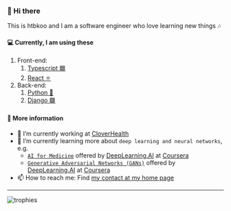 ### 👋 Hi there

This is htbkoo and I am a software engineer who love learning new things 🎶

#### 💻 Currently, I am using these 

1. Front-end:
    1. [Typescript 🟦](https://github.com/microsoft/TypeScript)
    2. [React ⚛️](https://github.com/facebook/react)
2. Back-end:
    1. [Python 🐍](https://github.com/python)
    2. [Django 🟩](https://github.com/django/django)

#### 💬 More information

- 🔭 I’m currently working at [CloverHealth](https://github.com/CloverHealth)
- 🌱 I’m currently learning more about `deep learning and neural networks`, e.g.
    - [`AI for Medicine`](https://www.coursera.org/specializations/ai-for-medicine) offered by [DeepLearning.AI](https://www.coursera.org/browse/data-science?facets=partnerMultiTag%3ADeepLearning.AI%2CcategoryMultiTag%3Adata-science) at [Coursera](https://www.coursera.org/)
    - [`Generative Adversarial Networks (GANs)`](https://www.coursera.org/specializations/generative-adversarial-networks-gans) offered by [DeepLearning.AI](https://www.coursera.org/browse/data-science?facets=partnerMultiTag%3ADeepLearning.AI%2CcategoryMultiTag%3Adata-science) at [Coursera](https://www.coursera.org/)
- 📫 How to reach me: Find [my contact at my home page](https://htbkoo.github.io/personal-portfolio/#contact)

---
<!--
![htbkoo-github-stats](https://github-readme-stats.vercel.app/api?username=htbkoo&count_private=true&show_icons=true&theme=react)

![htbkoo-github-stats](https://github-readme-stats.vercel.app/api?username=htbkoo&count_private=true&show_icons=true&theme=react&hide_rank=true)

![alt-stats](https://github-readme-stats.vercel.app/api?username=htbkoo&count_private=true&show_icons=true&hide_title=true&theme=cobalt)

![most-used-languages](https://github-readme-stats.vercel.app/api/top-langs/?username=htbkoo&theme=react&count_private=true&layout=compact)
-->

<!-- reference: https://github.com/anuraghazra/github-readme-stats -->

![trophies](https://github-profile-trophy.vercel.app/?username=htbkoo&theme=nord)

<!-- reference: https://github.com/ryo-ma/github-profile-trophy -->

<!--
**htbkoo/htbkoo** is a ✨ _special_ ✨ repository because its `README.md` (this file) appears on your GitHub profile.

Here are some ideas to get you started:

- 🔭 I’m currently working on ...
- 🌱 I’m currently learning ...
- 👯 I’m looking to collaborate on ...
- 🤔 I’m looking for help with ...
- 💬 Ask me about ...
- 📫 How to reach me: ...
- 😄 Pronouns: ...
- ⚡ Fun fact: ...
-->

<!-- 
See https://docs.github.com/en/github/setting-up-and-managing-your-github-profile/managing-your-profile-readme for more details
-->
